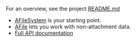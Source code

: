 For an overview, see the project [README.md](https://github.com/BobKerns/observablehq-file-attachments/blob/main/README.md)

* [AFileSystem](classes/afilesystem.afilesystem-1.html) is your starting point.
* [AFile](classes/afile.afile-1.html) lets you work with non-attachment data.
* [Full API documentation](modules.html)
